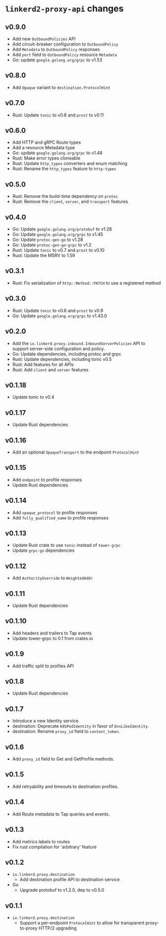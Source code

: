 # `linkerd2-proxy-api` changes

## v0.9.0

* Add new `OutboundPolicies` API
* Add circuit-breaker configuration to `OutboundPolicy`
* Add `Metadata` to `OutboundPolicy` responses
* Add `port` field to `OutboundPolicy` resource `Metadata`
* Go: update `google.golang.org/grpc` to v1.53

## v0.8.0

* Add `Opaque` variant to `destination.ProtocolHint`

## v0.7.0

* Rust: Update `tonic` to v0.8 and `prost` to v0.11

## v0.6.0

* Add HTTP and gRPC Route types
* Add a resource Metadata type
* Go: update `google.golang.org/grpc` to v1.48
* Rust: Make error types cloneable
* Rust: Update `http_types` converters and enum matching
* Rust: Rename the `http_types` feature to `http-types`

## v0.5.0

* Rust: Remove the build-time dependency on `protoc`
* Rust: Remove the `client`, `server`, and `transport` features

## v0.4.0

* Go: Update `google.golang.org/protobuf` to v1.28
* Go: Update `google.golang.org/grpc` to v1.45
* Go: Update `protoc-gen-go` to v1.28
* Go: Update `protoc-gen-go-grpc` to v1.2
* Rust: Update `tonic` to v0.7 and `prost` to v0.10
* Rust: Update the MSRV to 1.59

## v0.3.1

* Rust: Fix serialization of `http::Method::PATCH` to use a registered method

## v0.3.0

* Rust: Update `tonic` to v0.6 and `prost` to v0.9
* Go: Update `google.golang.org/grpc` to v1.43.0

## v0.2.0

* Add the `io.linkerd.proxy.inbound.InboundServerPolicies` API to support
  server-side configuration and policy.
* Go: Update dependencies, including protoc and grpc
* Rust: Update dependencies, including tonic v0.5
* Rust: Add features for all APIs
* Rust: Add `client` and `server` features

## v0.1.18

* Update tonic to v0.4

## v0.1.17

* Update Rust dependencies

## v0.1.16

* Add an optional `OpaqueTransport` to the endpoint `ProtocolHint`

## v0.1.15

* Add `endpoint` to profile responses
* Update Rust dependencies

## v0.1.14

* Add `opaque_protocol` to profile responses
* Add `fully_qualified_name` to profile responses

## v0.1.13

* Update Rust crate to use `tonic` instead of `tower-grpc`
* Update `grpc-go` dependencies

## v0.1.12

* Add `AuthorityOverride` to  `WeightedAddr`

## v0.1.11

* Update Rust dependencies

## v0.1.10

* Add headers and trailers to Tap events
* Update tower-grpc to 0.1 from crates.io

## v0.1.9

* Add traffic split to profiles API

## v0.1.8

* Update Rust dependencies

## v0.1.7

* Introduce a new Identity service.
* destination: Deprecate `K8SPodIdentity` in favor of `DnsLikeIdentity`.
* destination: Rename `proxy_id` field to `context_token`.

## v0.1.6

* Add `proxy_id` field to Get and GetProfile methods.

## v0.1.5

* Add retryability and timeouts to destination profiles.

## v0.1.4

* Add Route metadata to Tap queries and events.

## v0.1.3

* Add metrics labels to routes
* Fix rust compilation for 'arbitrary' feature

## v0.1.2

* `io.linkerd.proxy.destination`
  * Add destination profile API to destination service
* Go
  * Upgrade protobuf to v1.2.0, dep to v0.5.0

## v0.1.1

* `io.linkerd.proxy.destination`
  * Support a per-endpoint `ProtocolHint` to allow for transparent
    proxy-to-proxy HTTP/2 upgrading
